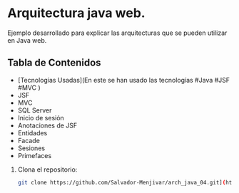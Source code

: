 # Arquitectura java web. 

Ejemplo desarrollado para explicar las arquitecturas que se pueden utilizar en Java web. 


## Tabla de Contenidos

- [Tecnologías Usadas](En este se han usado las tecnologías #Java #JSF #MVC )
- JSF
- MVC
- SQL Server
- Inicio de sesión
- Anotaciones de JSF
- Entidades
- Facade
- Sesiones
- Primefaces  


1. Clona el repositorio:
   ```bash
   git clone https://github.com/Salvador-Menjivar/arch_java_04.git](https://github.com/Salvador-Menjivar/arch_java_web_jsf.git
